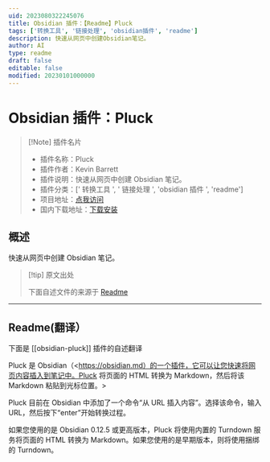 ```yaml
---
uid: 2023080322245076
title: Obsidian 插件：【Readme】Pluck
tags: ['转换工具', '链接处理', 'obsidian插件', 'readme']
description: 快速从网页中创建Obsidian笔记。
author: AI
type: readme
draft: false
editable: false
modified: 20230101000000
---
```


# Obsidian 插件：Pluck

> [!Note] 插件名片
> - 插件名称：Pluck
> - 插件作者：Kevin Barrett
> - 插件说明：快速从网页中创建 Obsidian 笔记。
> - 插件分类：[' 转换工具 ', ' 链接处理 ', 'obsidian 插件 ', 'readme']
> - 项目地址：[点我访问](https://github.com/kevboh/obsidian-pluck)
> - 国内下载地址：[下载安装](https://pkmer.cn/products/plugin/pluginMarket/?obsidian-pluck)

## 概述

快速从网页中创建 Obsidian 笔记。

> [!tip] 原文出处
>
>下面自述文件的来源于 [Readme](https://ghproxy.net/https://raw.githubusercontent.com/kevboh/obsidian-pluck/main/README.md)
>

---

## Readme(翻译）

下面是 [[obsidian-pluck]] 插件的自述翻译

Pluck 是 Obsidian（<https://obsidian.md）的一个插件，它可以让您快速将网页内容插入到笔记中。Pluck 将页面的 HTML 转换为 Markdown，然后将该 Markdown 粘贴到光标位置。>

Pluck 目前在 Obsidian 中添加了一个命令“从 URL 插入内容”。选择该命令，输入 URL，然后按下“enter”开始转换过程。

如果您使用的是 Obsidian 0.12.5 或更高版本，Pluck 将使用内置的 Turndown 服务将页面的 HTML 转换为 Markdown。如果您使用的是早期版本，则将使用捆绑的 Turndown。
